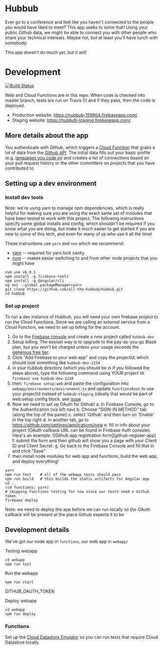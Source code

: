 # Hubbub
Ever go to a conference and feel like you haven't connected to the people you would have liked to meet? This app seeks to solve that! Using your public Github data, we might be able to connect you with other people who share your technical interests. Maybe not, but at least you'll have lunch with somebody.

This app doesn't do much yet, but it will!

# Development
[![Build Status](https://travis-ci.org/all-the-hubbub/hubbub.svg?branch=master)](https://travis-ci.org/all-the-hubbub/hubbub)

Web and Cloud Functions are in this repo. When code is checked into master branch, tests are run on Travis CI and if they pass, then the code is deployed.

* Production website: https://hubbub-159904.firebaseapp.com/
* Staging website: https://hubbub-staging.firebaseapp.com/

## More details about the app
You authenticate with Github, which triggers a [Cloud Function](https://cloud.google.com/functions/docs/) that grabs a lot of data from the [Github API](https://developer.github.com/v3/).  The initial data fills out your basic profile (e.g. [languages you code in](https://developer.github.com/v3/repos/#list-languages)) and creates a list of connections based on your pull request history or the other committers on projects that you have contributed to.

## Setting up a dev environment

### Install dev tools

Note: we're using yarn to manage npm dependencies, which is really helpful
for making sure you are using the exact same set of modules that have been
tested to work with this project. The following instructions specify some
global installs and config, which shouldn't be required if you know what you
are doing, but make it much easier to get started if you are new to some of
this tech, and even for many of us who use it all the time!

These instructions use `yarn` and `nvm` which we recommend:
* [yarn](https://yarnpkg.com) -- required for yarn.lock sanity
* [nvm](https://github.com/creationix/nvm) -- makes easier switching to and from
  other node projects that you might have

```
nvm use v6.9.1
npm install -g firebase-tools
npm install -g @angular/cli
ng set --global packageManager=yarn
git clone https://github.com/all-the-hubbub/hubbub.git
cd hubbub
```

### Set up project

To run a dev instance of Hubbub, you will need your own firebase project to
run the Cloud Functions.  Since we are calling an external service from a Cloud
Function, we need to set up billing for the account.

1. Go to the [Firebase console](https://console.firebase.google.com) and
   create a new project called `hubbub-dev`
2. Setup billing. The easiset way is to upgrade to the pay-as-you-go Blaze plan,
   but you won't be charged unless your usage exceeds the [generous free tier](https://firebase.google.com/pricing/).
2. Click "Add Firebase to your web app" and copy the projectId, which should
   look something like `hubbub-dev-1234`
3. in your hubbub directory (which you should be in if you followed the steps
   above), type the following command using YOUR project id:
   `firebase use hubbub-dev-1234`
4. then: `firebase setup:web` and paste the configuration into `webapp/environments/environment.ts` and update `functionsRoot` to use your projectId instead of `hubbub-staging` (ideally that would be part of web:setup config block, see [issue](https://github.com/firebase/firebase-tools/issues/333)
5. Now we need to set up OAuth for Github!
   a. In Firebase Console, go to the Authentication (via left nav)
   b. Choose "SIGN-IN METHOD" tab (along the top of the panel)
   c. select 'Github' and then turn on 'Enable' in the top right
   d. In another tab, go to https://github.com/settings/applications/new
   e. fill in info about your project (OAuth callback URL can be found in
      Firebase Auth console).  Here's an example: ![Github app registration form][github-register-app]
   f. submit the form and then github will show you a page with your Client ID
      and Client Secret.
   g. Go back to the Firebase Console and fill that in and click "Save"
5. then install node modules for web app and functions, build the web app,
and deploy everything!
```
yarn
npm run test    # all of the webapp tests should pass
npm run build   # this builds the static artifacts for Angular app
cd ..
(cd functions; yarn)
# skipping functions testing for now since our tests need a Github token
firebase deploy
```
Note: we need to deploy the app before we can run locally so the OAuth callback
will be present at the place Github expects it to be

## Development details
We've got our node app in `functions`, our web app in `webapp/`

Testing webapp
```
cd webapp
npm run test
```

Run the webapp
```
npm run start
```

GITHUB_OAUTH_TOKEN

Deploy webapp
```
cd webapp
npm run deploy
```

### Functions

Set up the [Cloud Datastore Emulator](https://cloud.google.com/datastore/docs/tools/datastore-emulator)
so you can run tests that require Cloud Datastore locally.



[logo]: doc/dev/firebase-auth-github-config-2.png "Github OAuth App Registration"
